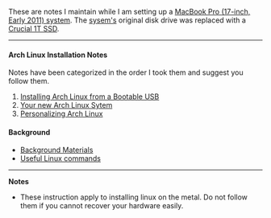 These are notes I maintain while I am setting up a [MacBook Pro (17-inch,
Early 2011) system](https://support.apple.com/kb/SP621).  The
[sysem's](https://support.apple.com/kb/SP621) original disk drive was replaced
with a [Crucial 1T SSD](https://www.crucial.com/usa/en/storage-ssd-mx500).
***

#### Arch Linux Installation Notes
Notes have been categorized in the order I took them and suggest you follow them.

1. [Installing Arch Linux from a Bootable USB](01-install-arch-linux.md)
1. [Your new Arch Linux Sytem](02-your-new-arch-linux-system.md)
1. [Personalizing Arch Linux](03-personalize-arch-linux.md)

#### Background
* [Background Materials](docs/background-materials.md)
* [Useful Linux commands](docs/useful-linux-commands.md)

---
__Notes__
* These instruction apply to installing linux on the metal.  Do not follow
  them if you cannot recover your hardware easily.
